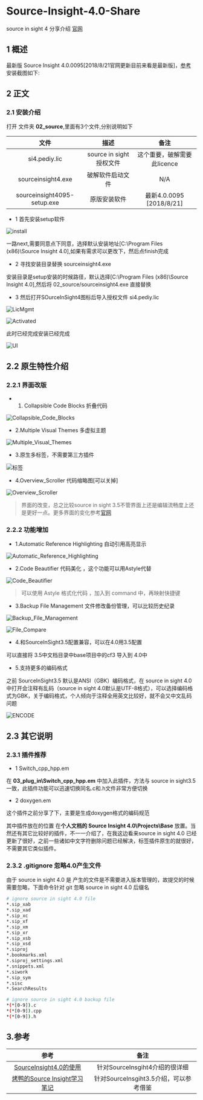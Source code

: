 # Source-Insight-4.0-Share

source in sight 4 分享介绍 [官网](https://www.sourceinsight.com/)

## 1 概述

最新版 Source Insight 4.0.0095[2018/8/21官网更新目前来看是最新版]，[参考](https://bbs.pediy.com/thread-215669-1.htm) 安装截图如下:

## 2 正文

### 2.1 安装介绍

打开 文件夹 **02_source**,里面有3个文件,分别说明如下

| 文件 | 描述 | 备注 |
| :------: | :------: | :------: |
| si4.pediy.lic | source in sight 授权文件 | 这个重要，破解需要此licence |
| sourceinsight4.exe | 破解软件启动文件 | N/A|
| sourceinsight4095-setup.exe | 原版安装软件 | 最新4.0.0095 [2018/8/21]|

- 1 首先安装setup软件
 
![install](04_misc/pic/install.jpg)

一路next,需要同意点下同意，选择默认安装地址[C:\Program Files (x86)\Source Insight 4.0\],如果有需求可以更改下，然后点finish完成

- 2 寻找安装目录替换 sourceinsight4.exe

安装目录是setup安装的时候路径，默认选择[C:\Program Files (x86)\Source Insight 4.0\],然后将 02_source/sourceinsight4.exe 直接替换

- 3 然后打开SOurceInSight4图标后导入授权文件 si4.pediy.lic

![LicMgmt](04_misc/pic/LicMgmt.png)

![Activated](04_misc/pic/Activated.png)

此时已经完成安装已经完成

![UI](04_misc/pic/UI.jpg)

## 2.2 原生特性介绍

### 2.2.1 界面改版

- 1. Collapsible Code Blocks 折叠代码

![Collapsible_Code_Blocks](04_misc/pic/Collapsible_Code_Blocks.jpg)


- 2.Multiple Visual Themes 多虚拟主题

![Multiple_Visual_Themes](04_misc/pic/Multiple_Visual_Themes.jpg)

- 3.原生多标签，不需要第三方插件

![标签](04_misc/pic/标签.jpg)

- 4.Overview_Scroller 代码缩略图[可以关掉]

![Overview_Scroller](04_misc/pic/Overview_Scroller.jpg)

> 界面的改变，总之比较source in sight 3.5不管界面上还是编辑流畅度上还是更好一点。更多界面的变化参考[官网](https://www.sourceinsight.com/)

### 2.2.2 功能增加

- 1.Automatic Reference Highlighting 自动引用高亮显示

![Automatic_Reference_Highlighting](04_misc/pic/Automatic_Reference_Highlighting.jpg)

- 2.Code Beautifier 代码美化 ，这个功能可以用Astyle代替

![Code_Beautifier](04_misc/pic/Code_Beautifier.jpg)

> 可以使用 Astyle 格式化代码 ，加入到 command 中，再映射快捷键

- 3.Backup File Management 文件修改备份管理，可以比较历史纪录

![Backup_File_Management](04_misc/pic/Backup_File_Management.jpg)

![File_Compare](04_misc/pic/File_Compare.jpg)

- 4.和SourceInSight3.5配置兼容，可以在4.0用3.5配置

可以直接将 3.5中文档目录中base项目中的cf3 导入到 4.0中

- 5.支持更多的编码格式

之前 SourceInSight3.5 默认是ANSI（GBK）编码格式，在 source in sight 4.0中打开会注释有乱码（source in sight 4.0默认是UTF-8格式），可以选择编码格式为GBK，关于编码格式，个人倾向于注释全用英文比较好，就不会又中文乱码问题

![ENCODE](04_misc/pic/ENCODE.jpg)

## 2.3 其它说明

### 2.3.1 插件推荐

- 1 Switch_cpp_hpp.em

在 **03_plug_in\Switch_cpp_hpp.em** 中加入此插件，方法与 source in sight3.5一致，此插件功能可以迅速切换同名.c和.h文件非常方便切换

- 2 doxygen.em

这个插件之前分享了下，主要是生成doxygen格式的编码规范

其中插件放在的位置 在**个人文档的 Source Insight 4.0\Projects\Base** 放置。当然还有其它比较好的插件，不一一介绍了，在我这边看来source in sight 4.0 已经更新了很好，之前一些诸如中文字符删除问题已经解决，标签插件原生的就很好，不需要其它类似插件。

### 2.3.2 .gitignore 忽略4.0产生文件
由于 source in sight 4.0 是 产生的文件是不需要进入版本管理的，故提交的时候需要忽略，下面命令针对 git 忽略 source in sight 4.0 后缀名
```bash
# ignore source in sight 4.0 file
*.sip_xab
*.sip_xad
*.sip_xc
*.sip_xf
*.sip_xm
*.sip_xr
*.sip_xsb
*.sip_xsd
*.siproj
*.bookmarks.xml
*.siproj_settings.xml
*.snippets.xml
*.siwork
*.sip_sym
*.sisc
*.SearchResults

# ignore source in sight 4.0 backup file
*(*[0-9]).c
*(*[0-9]).cpp
*(*[0-9]).h
```

## 3.参考

| 参考 | 备注 | 
| :------: | :------: |
| [SourceInsight4.0的使用](https://blog.csdn.net/qq_39660930/article/details/77499455) | 针对SourceInsgiht4介绍的很详细 |
| [烤鸭的Source Insight学习笔记](https://blog.csdn.net/benkaoya/article/details/8296197)| 针对SourceInsgiht3.5介绍，可以参考借鉴  |















